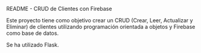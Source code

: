 README - CRUD de Clientes con Firebase

Este proyecto tiene como objetivo crear un CRUD (Crear, Leer, Actualizar y Eliminar) de clientes utilizando programación orientada a objetos y Firebase como base de datos. 

Se ha utilizado Flask.